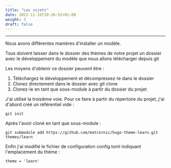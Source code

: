 ```yaml
---
title: "Les sujets"
date: 2021-11-16T20:26:52+01:00
weight: 3
draft: false
---
```

***
Nous avons différentes manières d'installer un modèle.

Tous doivent laisser dans le dossier des thèmes de notre projet un dossier avec le développement du modèle que nous allons télécharger depuis git

Les moyens d'obtenir ce dossier peuvent être :

1. Téléchargez le développement et décompressez-le dans le dossier
2. Clonez directement dans le dossier avec git clone
3. Clonez-le en tant que sous-module à partir du dossier du projet

J'ai utilisé la troisième voie. Pour ce faire à partir du répertoire du projet, j'ai d'abord créé un référentiel vide :

    git init

Après l'avoir cloné en tant que sous-module :

    git submodule add https://github.com/matcornic/hugo-theme-learn.git themes/learn

Enfin j'ai modifié le fichier de configuration config.toml indiquant l'emplacement du thème :

    theme = 'learn'


